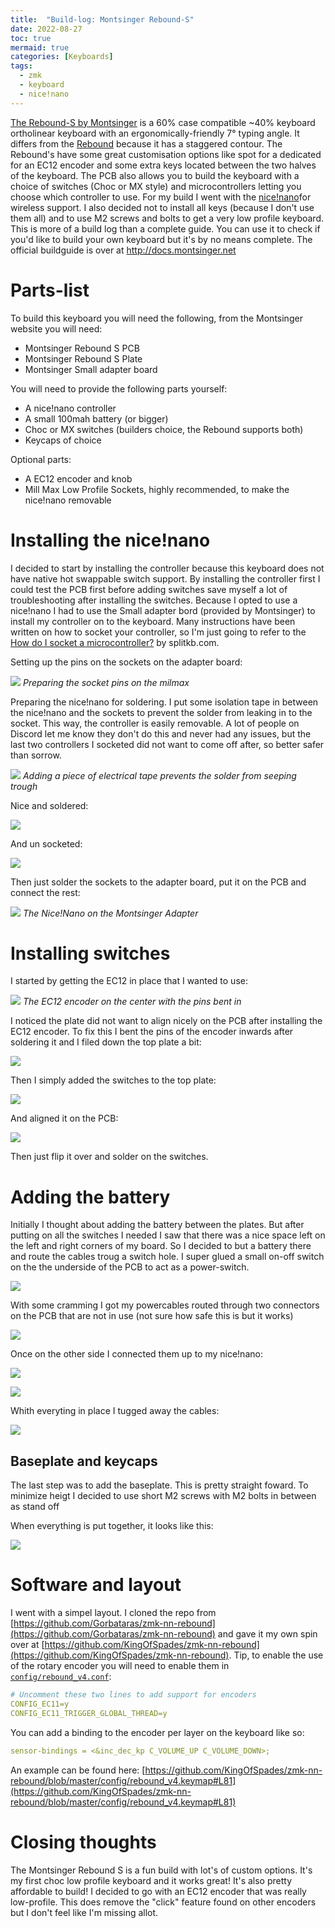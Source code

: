 ```yaml
---
title:  "Build-log: Montsinger Rebound-S"
date: 2022-08-27
toc: true
mermaid: true
categories: [Keyboards]
tags:
  - zmk
  - keyboard
  - nice!nano
---
```


[The Rebound-S by Montsinger](https://store.montsinger.net/products/rebound-s) is a 60% case compatible ~40% keyboard ortholinear keyboard with an ergonomically-friendly 7° typing angle. It differs from the [Rebound](https://store.montsinger.net/products/rebound) because it has a  staggered contour. The Rebound's have some great customisation options like spot for a dedicated for an EC12 encoder and some extra keys located between the two halves of the keyboard. The PCB also allows you to build the keyboard with a choice of switches (Choc or MX style) and microcontrollers letting you choose which controller to use.
For my build I went with the [nice!nano](https://nicekeyboards.com/nice-nano/)for wireless support. I also decided not to install all keys (because I don't use them all) and to use M2 screws and bolts to get a very low profile keyboard.
This is more of a build log than a complete guide. You can use it to check if you'd like to build your own keyboard but it's by no means complete. The official buildguide is over at http://docs.montsinger.net

# Parts-list

To build this keyboard you will need the following, from the Montsinger website you will need:

- Montsinger Rebound S PCB
- Montsinger Rebound S Plate
- Montsinger Small adapter board

You will need to provide the following parts yourself:

- A nice!nano controller
- A small 100mah battery (or bigger)
- Choc or MX switches (builders choice, the Rebound supports both)
- Keycaps of choice

Optional parts:

- A EC12 encoder and knob
- Mill Max Low Profile Sockets, highly recommended, to make the nice!nano removable 

# Installing the nice!nano

I decided to start by installing the controller because this keyboard does not have native hot swappable switch support. By installing the controller first I could test the PCB first before adding switches save myself a lot of troubleshooting after installing the switches. Because I opted to use a nice!nano I had to use the Small adapter bord (provided by Montsinger) to install my controller on to the keyboard.
Many instructions have been written on how to socket your controller, so I'm just going to refer to the [How do I socket a microcontroller?](https://docs.splitkb.com/hc/en-us/articles/360011263059) by splitkb.com.

Setting up the pins on the sockets on the adapter board:

![](/assets/images/montsinger/20220901214744.jpg)
_Preparing the socket pins on the milmax_

Preparing the nice!nano for soldering. I put some isolation tape in between the nice!nano and the sockets to prevent the solder from leaking in to the socket. This way, the controller is easily removable. A lot of people on Discord let me know they don't do this and never had any issues, but the last two controllers I socketed did not want to come off after, so better safer than sorrow.

![](/assets/images/montsinger/20220901214243.jpg)
_Adding a piece of electrical tape prevents the solder from seeping trough_

Nice and soldered:

![](/assets/images/montsinger/20220901214446.jpg)

And un socketed:

![](/assets/images/montsinger/20220901214513.jpg)

Then just solder the sockets to the adapter board, put it on the PCB and connect the rest:

![](/assets/images/montsinger/20220901214919.jpg)
_The Nice!Nano on the Montsinger Adapter_

# Installing switches

I started by getting the EC12 in place that I wanted to use:

![](/assets/images/montsinger/20220901214956.jpg)
_The EC12 encoder on the center with the pins bent in_

I noticed the plate did not want to align nicely on the PCB after installing the EC12 encoder. To fix this I bent the pins of the encoder inwards after soldering it and I filed down the top plate a bit:

![](/assets/images/montsinger/IMG_6850.jpg)

Then I simply added the switches to the top plate:

![](/assets/images/montsinger/IMG_6845.jpg)

And aligned it on the PCB:

![](/assets/images/montsinger/IMG_6848.jpg)

Then just flip it over and solder on the switches.

# Adding the battery

Initially I thought about adding the battery between the plates. But after putting on all the switches I needed I saw that there was a nice space left on the left and right corners of my board. So I decided to but a battery there and route the cables troug a switch hole. I super glued a small on-off switch on the the underside of the PCB to act as a power-switch.

![](/assets/images/montsinger/IMG_7285.jpg)

With some cramming I got my powercables routed through two connectors on the PCB that are not in use (not sure how safe this is but it works)

![](/assets/images/montsinger/IMG_7274.jpg)

Once on the other side I connected them up to my nice!nano:

![](/assets/images/montsinger/IMG_7273.jpg)

![](/assets/images/montsinger/20220901220740.jpg)

Whith everyting in place I tugged away the cables:

![](/assets/images/montsinger/IMG_7277.jpg)

## Baseplate and keycaps

The last step was to add the baseplate. This is pretty straight foward. To minimize heigt I decided to use short M2 screws with M2 bolts in between as stand off

When everything is put together, it looks like this:

![](/assets/images/montsinger/IMG_7294.jpg)

# Software and layout

I went with a simpel layout. I cloned the repo from [https://github.com/Gorbataras/zmk-nn-rebound](https://github.com/Gorbataras/zmk-nn-rebound) and gave it my own spin over at [https://github.com/KingOfSpades/zmk-nn-rebound](https://github.com/KingOfSpades/zmk-nn-rebound).
Tip, to enable the use of the rotary encoder you will need to enable them in [`config/rebound_v4.conf`](https://github.com/KingOfSpades/zmk-nn-rebound/blob/master/config/rebound_v4.conf#L4):

```yaml
# Uncomment these two lines to add support for encoders
CONFIG_EC11=y
CONFIG_EC11_TRIGGER_GLOBAL_THREAD=y
```

You can add a binding to the encoder per layer on the keyboard like so:

```yaml
sensor-bindings = <&inc_dec_kp C_VOLUME_UP C_VOLUME_DOWN>;
```

An example can be found here: [https://github.com/KingOfSpades/zmk-nn-rebound/blob/master/config/rebound_v4.keymap#L81](https://github.com/KingOfSpades/zmk-nn-rebound/blob/master/config/rebound_v4.keymap#L81)

# Closing thoughts

The Montsinger Rebound S is a fun build with lot's of custom options. It's my first choc low profile keyboard and it works great! It's also pretty affordable to build! I decided to go with an EC12 encoder that was really low-profile. This does remove the "click" feature found on other encoders but I don't feel like I'm missing allot. 
